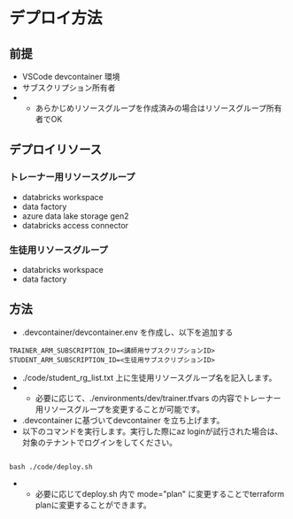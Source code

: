 # デプロイ方法

## 前提

- VSCode devcontainer 環境
- サブスクリプション所有者
- - あらかじめリソースグループを作成済みの場合はリソースグループ所有者でOK

## デプロイリソース

### トレーナー用リソースグループ

- databricks workspace
- data factory 
- azure data lake storage gen2
- databricks access connector

### 生徒用リソースグループ

- databricks workspace
- data factory 

## 方法

- .devcontainer/devcontainer.env を作成し、以下を追加する

```
TRAINER_ARM_SUBSCRIPTION_ID=<講師用サブスクリプションID>
STUDENT_ARM_SUBSCRIPTION_ID=<生徒用サブスクリプションID>
```

- ./code/student_rg_list.txt 上に生徒用リソースグループ名を記入します。
- - 必要に応じて、./environments/dev/trainer.tfvars の内容でトレーナー用リソースグループを変更することが可能です。
- .devcontainer に基づいてdevcontainer を立ち上げます。
- 以下のコマンドを実行します。実行した際にaz loginが試行された場合は、対象のテナントでログインをしてください。

```

bash ./code/deploy.sh

```

- - 必要に応じてdeploy.sh 内で mode="plan" に変更することでterraform planに変更することができます。